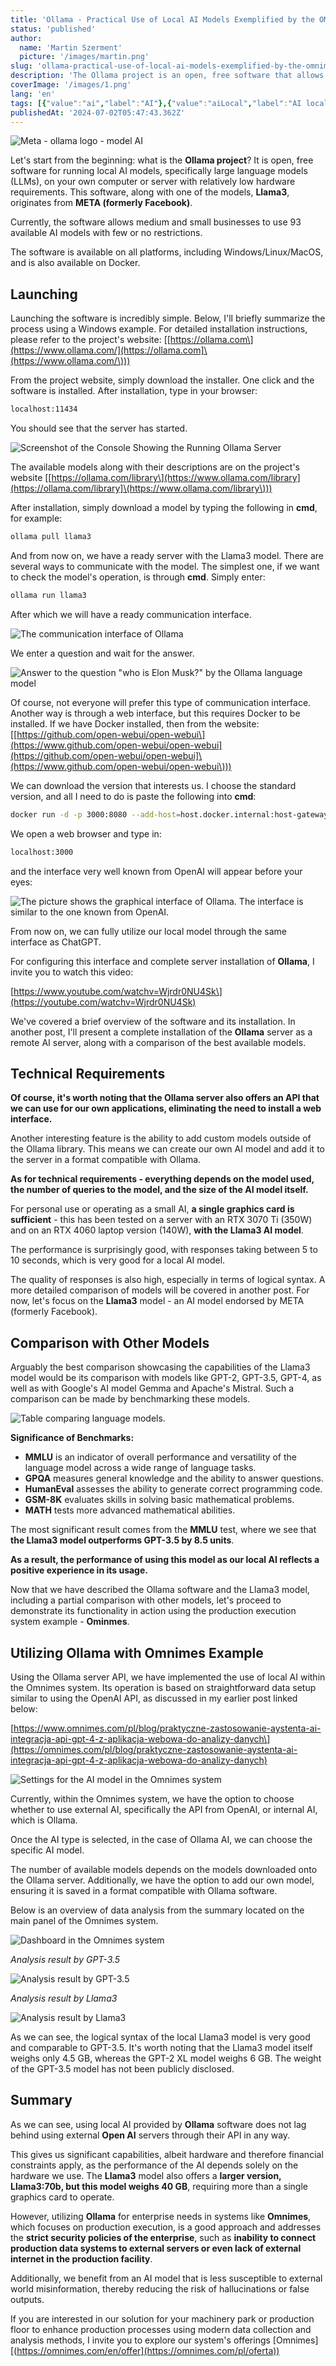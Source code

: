 ```yaml
---
title: 'Ollama - Practical Use of Local AI Models Exemplified by the OMNIMES System'
status: 'published'
author:
  name: 'Martin Szerment'
  picture: '/images/martin.png'
slug: 'ollama-practical-use-of-local-ai-models-exemplified-by-the-omnimes-system'
description: 'The Ollama project is an open, free software that allows running local AI models, specifically large language models (LLMs), on your own computer or server. Due to its low hardware requirements, this software is accessible to medium and small businesses, providing access to 93 AI models without significant limitations.'
coverImage: '/images/1.png'
lang: 'en'
tags: [{"value":"ai","label":"AI"},{"value":"aiLocal","label":"AI local"},{"value":"llama3","label":"llama3"},{"value":"meta","label":"Meta"},{"value":"gemma","label":"Gemma"},{"value":"mistral","label":"Mistral"},{"value":"gpt4","label":"GPT-4"},{"value":"gpt35","label":"GPT-3.5"}]
publishedAt: '2024-07-02T05:47:43.362Z'
---
```


![Meta - ollama logo - model AI](/images/image-E3MT.png)

Let's start from the beginning: what is the **Ollama project**? It is open, free software for running local AI models, specifically large language models (LLMs), on your own computer or server with relatively low hardware requirements. This software, along with one of the models, **Llama3**, originates from **META (formerly Facebook)**.

Currently, the software allows medium and small businesses to use 93 available AI models with few or no restrictions.

The software is available on all platforms, including Windows/Linux/MacOS, and is also available on Docker.

## Launching

Launching the software is incredibly simple. Below, I'll briefly summarize the process using a Windows example. For detailed installation instructions, please refer to the project's website: [\[https://ollama.com\](https://www.ollama.com/](https://ollama.com]\(https://www.ollama.com/\)))

From the project website, simply download the installer. One click and the software is installed. After installation, type in your browser:

```bash
localhost:11434
```

You should see that the server has started.

![Screenshot of the Console Showing the Running Ollama Server](/images/image-ExNT.png)

The available models along with their descriptions are on the project's website [\[https://ollama.com/library\](https://www.ollama.com/library](https://ollama.com/library]\(https://www.ollama.com/library\)))

After installation, simply download a model by typing the following in **cmd**, for example:

```bash
ollama pull llama3
```

And from now on, we have a ready server with the Llama3 model. There are several ways to communicate with the model. The simplest one, if we want to check the model's operation, is through **cmd**. Simply enter:

```javascript
ollama run llama3
```

After which we will have a ready communication interface.

![The communication interface of Ollama](/images/image-I3OT.png)

We enter a question and wait for the answer.

![Answer to the question "who is Elon Musk?" by the Ollama language model](/images/image-UyND.png)

Of course, not everyone will prefer this type of communication interface. Another way is through a web interface, but this requires Docker to be installed. If we have Docker installed, then from the website: [\[https://github.com/open-webui/open-webui\](https://www.github.com/open-webui/open-webui](https://github.com/open-webui/open-webui]\(https://www.github.com/open-webui/open-webui\)))

We can download the version that interests us. I choose the standard version, and all I need to do is paste the following into **cmd**:

```bash
docker run -d -p 3000:8080 --add-host=host.docker.internal:host-gateway -v open-webui:/app/backend/data --name open-webui --restart always ghcr.io/open-webui/open-webui:main
```

We open a web browser and type in:

```bash
localhost:3000
```

and the interface very well known from OpenAI will appear before your eyes:

![The picture shows the graphical interface of Ollama. The interface is similar to the one known from OpenAI.](/images/image-kzNj.png)

From now on, we can fully utilize our local model through the same interface as ChatGPT.

For configuring this interface and complete server installation of **Ollama**, I invite you to watch this video:

\[<https://www.youtube.com/watchv=Wjrdr0NU4Sk\](https://youtube.com/watchv=Wjrdr0NU4Sk)>

We've covered a brief overview of the software and its installation. In another post, I'll present a complete installation of the **Ollama** server as a remote AI server, along with a comparison of the best available models.

## Technical Requirements

**Of course, it's worth noting that the Ollama server also offers an API that we can use for our own applications, eliminating the need to install a web interface.**

Another interesting feature is the ability to add custom models outside of the Ollama library. This means we can create our own AI model and add it to the server in a format compatible with Ollama.

**As for technical requirements - everything depends on the model used, the number of queries to the model, and the size of the AI model itself.**

For personal use or operating as a small AI, **a single graphics card is sufficient** - this has been tested on a server with an RTX 3070 Ti (350W) and on an RTX 4060 laptop version (140W), **with the Llama3 AI model**.

The performance is surprisingly good, with responses taking between 5 to 10 seconds, which is very good for a local AI model.

The quality of responses is also high, especially in terms of logical syntax. A more detailed comparison of models will be covered in another post. For now, let's focus on the **Llama3** model - an AI model endorsed by META (formerly Facebook).

## Comparison with Other Models

Arguably the best comparison showcasing the capabilities of the Llama3 model would be its comparison with models like GPT-2, GPT-3.5, GPT-4, as well as with Google's AI model Gemma and Apache's Mistral. Such a comparison can be made by benchmarking these models.

![Table comparing language models.](/images/image-gxNz.png)

**Significance of Benchmarks:**

- **MMLU** is an indicator of overall performance and versatility of the language model across a wide range of language tasks.
- **GPQA** measures general knowledge and the ability to answer questions.
- **HumanEval** assesses the ability to generate correct programming code.
- **GSM-8K** evaluates skills in solving basic mathematical problems.
- **MATH** tests more advanced mathematical abilities.

The most significant result comes from the **MMLU** test, where we see that **the Llama3 model outperforms GPT-3.5 by 8.5 units**.

**As a result, the performance of using this model as our local AI reflects a positive experience in its usage.**

Now that we have described the Ollama software and the Llama3 model, including a partial comparison with other models, let's proceed to demonstrate its functionality in action using the production execution system example - **Ominmes**.

## Utilizing Ollama with Omnimes Example

Using the Ollama server API, we have implemented the use of local AI within the Omnimes system. Its operation is based on straightforward data setup similar to using the OpenAI API, as discussed in my earlier post linked below:

\[<https://www.omnimes.com/pl/blog/praktyczne-zastosowanie-aystenta-ai-integracja-api-gpt-4-z-aplikacja-webowa-do-analizy-danych\](https://omnimes.com/pl/blog/praktyczne-zastosowanie-aystenta-ai-integracja-api-gpt-4-z-aplikacja-webowa-do-analizy-danych)>

![Settings for the AI model in the Omnimes system](/images/image-U0Nj.png)

Currently, within the Omnimes system, we have the option to choose whether to use external AI, specifically the API from OpenAI, or internal AI, which is Ollama.

Once the AI type is selected, in the case of Ollama AI, we can choose the specific AI model.

The number of available models depends on the models downloaded onto the Ollama server. Additionally, we have the option to add our own model, ensuring it is saved in a format compatible with Ollama software.

Below is an overview of data analysis from the summary located on the main panel of the Omnimes system.

![Dashboard in the Omnimes system](/images/redash3-c1Nz.png)

*Analysis result by GPT-3.5*

![Analysis result by GPT-3.5](/images/image-I2Mj.png)

*Analysis result by Llama3*

![Analysis result by Llama3](/images/image-kxNT.png)

As we can see, the logical syntax of the local Llama3 model is very good and comparable to GPT-3.5. It's worth noting that the Llama3 model itself weighs only 4.5 GB, whereas the GPT-2 XL model weighs 6 GB. The weight of the GPT-3.5 model has not been publicly disclosed.

## Summary

As we can see, using local AI provided by **Ollama** software does not lag behind using external **Open AI** servers through their API in any way.

This gives us significant capabilities, albeit hardware and therefore financial constraints apply, as the performance of the AI depends solely on the hardware we use. The **Llama3** model also offers a **larger version, Llama3:70b, but this model weighs 40 GB**, requiring more than a single graphics card to operate.

However, utilizing **Ollama** for enterprise needs in systems like **Omnimes**, which focuses on production execution, is a good approach and addresses the **strict security policies of the enterprise**, such as **inability to connect production data systems to external servers or even lack of external internet in the production facility**.

Additionally, we benefit from an AI model that is less susceptible to external world misinformation, thereby reducing the risk of hallucinations or false outputs.

If you are interested in our solution for your machinery park or production floor to enhance production processes using modern data collection and analysis methods, I invite you to explore our system's offerings \[Omnimes\][(https://omnimes.com/en/offer](https://omnimes.com/pl/oferta))

 